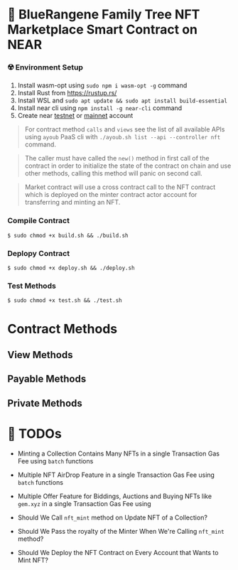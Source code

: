 
# 🧧 BlueRangene Family Tree NFT Marketplace Smart Contract on NEAR

### ☢️ Environment Setup

1. Install wasm-opt using ```sudo npm i wasm-opt -g``` command
2. Install Rust from https://rustup.rs/
3. Install WSL and ```sudo apt update && sudo apt install build-essential```
4. Install near cli using ```npm install -g near-cli``` command
5. Create near [testnet](https://wallet.testnet.near.org/) or [mainnet](https://wallet.near.org/) account

> For contract method `calls` and `views` see the list of all available APIs using `ayoub` PaaS cli with `./ayoub.sh list --api --controller nft` command.

> The caller must have called the `new()` method in first call of the contract in order to initialize the state of the contract on chain and use other methods, calling this method will panic on second call.

> Market contract will use a cross contract call to the NFT contract which is deployed on the minter contract actor account for transferring and minting an NFT. 

### Compile Contract
```
$ sudo chmod +x build.sh && ./build.sh 
```

### Deplopy Contract
```
$ sudo chmod +x deploy.sh && ./deploy.sh
```

### Test Methods
```
$ sudo chmod +x test.sh && ./test.sh
```

# Contract Methods

## View Methods

## Payable Methods

## Private Methods

# 📌 TODOs

* Minting a Collection Contains Many NFTs in a single Transaction Gas Fee using `batch` functions 

* Multiple NFT AirDrop Feature in a single Transaction Gas Fee using `batch` functions

* Multiple Offer Feature for Biddings, Auctions and Buying NFTs like `gem.xyz` in a single Transaction Gas Fee using

* Should We Call `nft_mint` method on Update NFT of a Collection?

* Should We Pass the royalty of the Minter When We're Calling `nft_mint` method?

* Should We Deploy the NFT Contract on Every Account that Wants to Mint NFT?